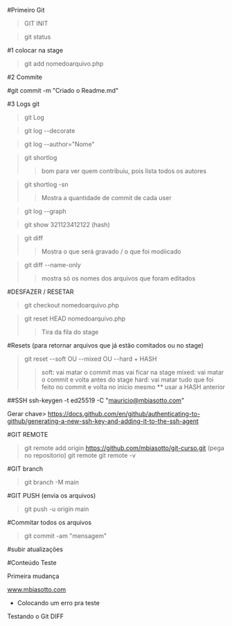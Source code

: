#Primeiro Git
>GIT INIT

> git status

#1 colocar na stage

> git add nomedoarquivo.php

#2 Commite

#git commit -m "Criado o Readme.md"

#3 Logs git
> git Log

> git log --decorate

> git log --author="Nome"

> git shortlog
>> bom para ver quem contribuiu, pois lista todos os autores

> git shortlog -sn
>> Mostra a quantidade de commit de cada user

> git log --graph

> git show 321123412122 (hash)

> git diff
>> Mostra o que será gravado / o que foi modiicado

> git diff --name-only
>> mostra só os nomes dos arquivos que foram editados


#DESFAZER / RESETAR  
> git checkout nomedoarquivo.php

> git reset HEAD nomedoarquivo.php
>> Tira da fila do stage

#Resets (para retornar arquivos que já estão comitados ou no stage)
> git reset --soft    OU     --mixed    OU     --hard   + HASH
>> soft: vai matar o commit mas vai ficar na stage
>> mixed: vai matar o commit e volta antes do stage
>> hard: vai matar tudo que foi feito no commit e volta no inicio mesmo
>> ** usar a HASH anterior



##SSH
ssh-keygen -t ed25519 -C "mauricio@mbiasotto.com"

Gerar chave>
https://docs.github.com/en/github/authenticating-to-github/generating-a-new-ssh-key-and-adding-it-to-the-ssh-agent


#GIT REMOTE
> git remote add origin https://github.com/mbiasotto/git-curso.git  (pega no repositorio)
> git remote
> git remote -v

#GIT branch
> git branch -M main

#GIT PUSH (envia os arquivos)
> git push -u origin main


#Commitar todos os arquivos
> git commit -am "mensagem"


#subir atualizações

#Conteúdo Teste

Primeira mudança

www.mbiasotto.com



- Colocando um erro pra teste




Testando o Git DIFF